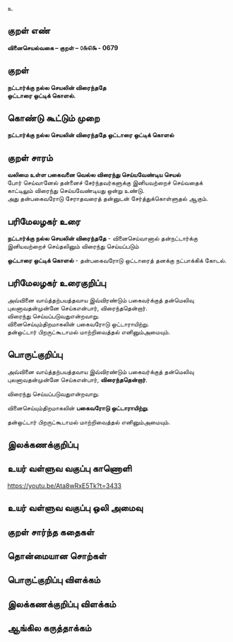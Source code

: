 உ

## குறள் எண் 

**வினைசெயல்வகை – குறள் – ௦௬௭௯ - 0679**  

## குறள் 

**நட்டார்க்கு நல்ல செயலின் விரைந்ததே  
ஒட்டாரை ஒட்டிக் கொளல்.**  

## கொண்டு கூட்டும் முறை

**நட்டார்க்கு நல்ல செயலின் விரைந்ததே ஒட்டாரை ஒட்டிக் கொளல்**

## குறள் சாரம் 

**வலிமை உள்ள பகைவனை வெல்ல விரைந்து செய்யவேண்டிய செயல்**  
போர் செய்வானேல் தன்னைச் சேர்ந்தவர்களுக்கு இனியவற்றைச் செய்வதைக் காட்டிலும் விரைந்து செய்யவேண்டியது ஒன்று உண்டு.  
அது தன்பகைவரோடு சேராதவரைத் தன்னுடன் சேர்த்துக்கொள்ளுதல் ஆகும்.  

## பரிமேலழகர் உரை

**நட்டார்க்கு நல்ல செயலின் விரைந்ததே** - வினைசெய்வானால் தன்நட்டார்க்கு இனியவற்றைச் செய்தலினும் விரைந்து செய்யப்படும்  

**ஒட்டாரை ஒட்டிக் கொளல்** - தன்பகைவரோடு ஒட்டாரைத் தனக்கு நட்பாக்கிக் கோடல்.   

## பரிமேலழகர் உரைகுறிப்பு   

அவ்வினை வாய்த்தற்பயத்தவாய இவ்விரண்டும் பகைவர்க்குத் தன்மெலிவு புலனாவதன்முன்னே செய்கஎன்பார், விரைந்ததென்றார்.  
விரைந்து செய்யப்படுவதுஎன்றவாறு.  
வினைசெய்யும்திறமாகலின் பகைவரோடு ஒட்டாராயிற்று.  
தன்ஒட்டார் பிறருட்கூடாமல் மாற்றிவைத்தல் எனினும்அமையும்.  

## பொருட்குறிப்பு 

அவ்வினை வாய்த்தற்பயத்தவாய இவ்விரண்டும் பகைவர்க்குத் தன்மெலிவு புலனாவதன்முன்னே செய்கஎன்பார், **விரைந்ததென்றார்**.    

விரைந்து செய்யப்படுவதுஎன்றவாறு.    

வினைசெய்யும்திறமாகலின் **பகைவரோடு ஒட்டாராயிற்று**.    

தன்ஒட்டார் பிறருட்கூடாமல் மாற்றிவைத்தல் எனினும்அமையும்.  
  
  
## இலக்கணக்குறிப்பு  


## உயர் வள்ளுவ வகுப்பு காணொளி

https://youtu.be/Ata8wRxE5Tk?t=3433 

## உயர் வள்ளுவ வகுப்பு ஒலி அமைவு 

 
## குறள் சார்ந்த கதைகள் 


## தொன்மையான சொற்கள்


## பொருட்குறிப்பு விளக்கம்


## இலக்கணக்குறிப்பு விளக்கம்


## ஆங்கில கருத்தாக்கம் 


